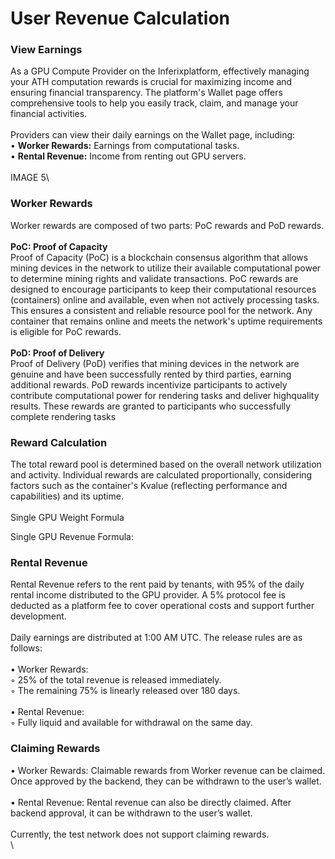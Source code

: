 # User Revenue Calculation

### View Earnings&#x20;

As a GPU Compute Provider on the Inferixplatform, effectively managing your ATH computation rewards is crucial for maximizing income and ensuring financial transparency. The platform's Wallet page offers comprehensive tools to help you easily track, claim, and manage your financial activities. \
\
Providers can view their daily earnings on the Wallet page, including: \
• **Worker Rewards:** Earnings from computational tasks. \
• **Rental Revenue:** Income from renting out GPU servers.\
\
IMAGE 5\


### Worker Rewards&#x20;

Worker rewards are composed of two parts: PoC rewards and PoD rewards. \
\
**PoC: Proof of Capacity** \
Proof of Capacity (PoC) is a blockchain consensus algorithm that allows mining devices in the network to utilize their available computational power to determine mining rights and validate transactions. PoC rewards are designed to encourage participants to keep their computational resources (containers) online and available, even when not actively processing tasks. This ensures a consistent and reliable resource pool for the network. Any container that remains online and meets the network's uptime requirements is eligible for PoC rewards. \
\
**PoD: Proof of Delivery**\
Proof of Delivery (PoD) verifies that mining devices in the network are genuine and have been successfully rented by third parties, earning additional rewards. PoD rewards incentivize participants to actively contribute computational power for rendering tasks and deliver highquality results. These rewards are granted to participants who successfully complete rendering tasks

### Reward Calculation

The total reward pool is determined based on the overall network utilization and activity. Individual rewards are calculated proportionally, considering factors such as the container's Kvalue (reflecting performance and capabilities) and its uptime.\
\
Single GPU Weight Formula



Single GPU Revenue Formula:



### Rental Revenue

Rental Revenue refers to the rent paid by tenants, with 95% of the daily rental income distributed to the GPU provider. A 5% protocol fee is deducted as a platform fee to cover operational costs and support further development. \
\
Daily earnings are distributed at 1:00 AM UTC. The release rules are as follows:\
\
• Worker Rewards: \
◦ 25% of the total revenue is released immediately. \
◦ The remaining 75% is linearly released over 180 days. \
\
• Rental Revenue: \
◦ Fully liquid and available for withdrawal on the same day.

### Claiming Rewards

• Worker Rewards: Claimable rewards from Worker revenue can be claimed. Once approved by the backend, they can be withdrawn to the user’s wallet. \
\
• Rental Revenue: Rental revenue can also be directly claimed. After backend approval, it can be withdrawn to the user’s wallet. \
\
Currently, the test network does not support claiming rewards.\
\
